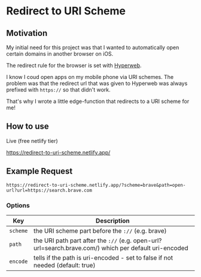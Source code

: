 # Redirect to URI Scheme

## Motivation

My initial need for this project was that I wanted to automatically open certain domains in another browser on iOS.

The redirect rule for the browser is set with [Hyperweb](https://guide.hyperweb.app/).

I know I coud open apps on my mobile phone via URI schemes. The problem was that the redirect url that was given to Hyperweb was always prefixed with `https://` so that didn't work.

That's why I wrote a little edge-function that redirects to a URI scheme for me!

## How to use

Live (free netlify tier)

https://redirect-to-uri-scheme.netlify.app/

## Example Request

`https://redirect-to-uri-scheme.netlify.app/?scheme=brave&path=open-url?url=https://search.brave.com`

### Options

| Key      | Description                                                                                           |
| -------- | ----------------------------------------------------------------------------------------------------- |
| `scheme` | the URI scheme part before the `://` (e.g. brave)                                                     |
| `path`   | the URI path part after the `://` (e.g. open-url?url=search.brave.com/) which per default uri-encoded |
| `encode` | tells if the path is uri-encoded - set to false if not needed (default: true)                         |
